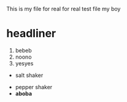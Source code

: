 This is my file for real for real test file my boy
# headliner
1. bebeb
2. noono
3. yesyes

- salt shaker
* pepper shaker
* **aboba**  

